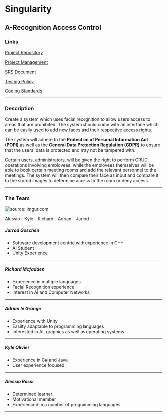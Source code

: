 # Singularity 
## A-Recognition Access Control
### Links 
[Project Repository](https://github.com/cos301-2019-se/A-Recognition)

[Project Management](https://app.zenhub.com/workspaces/a-recognition-5cc3f20307a4ab52d27abc9b/board?repos=182155877)

[SRS Document](https://github.com/cos301-2019-se/A-Recognition/blob/master/Documentation/A_Recognition_SRS.pdf)

[Testing Policy](https://github.com/cos301-2019-se/A-Recognition/blob/master/Documentation/Testing_Policy.pdf)

[Coding Standards](https://github.com/cos301-2019-se/A-Recognition/blob/master/Documentation/CodingStandardsAndGuidlines.pdf)

---

### Description 
Create a system which uses facial recognition to allow users access to areas that are prohibited. The system should come with an interface which can be easily used to add new faces and their respective access rights.

The system will adhere to the **Protection of Personal Information Act (POPI)** as well as the **General Data Protection Regulation (GDPR)** to ensure that the users’ data is protected and may not be tampered with. 

Certain users, administrators, will be given the right to perform CRUD operations involving employees, while the employees themselves will be able to book certain meeting rooms and add the relevant personnel to the meetings. The system will then compare their face as input and compare it to the stored images to determine access to the room or deny access.

---

### The Team
<img src="https://i.imgur.com/y2iKVw1m.jpg" title="source: imgur.com" />

Alessio - Kyle - Richard - Adrian - Jarrod

##### Jarrod Goschen
- Software development centric with experience in C++
- AI Student
- Unity Experience

---

##### Richard Mcfadden
- Experience in multiple languages
- Facial Recognition experience
- Interest in AI and Computer Networks

---

##### Adrian le Grange
- Experience with Unity
- Easilty adaptable to programming languages
- Interested in AI, graphics as well as operating systems

---

##### Kyle Olivier
- Experience in C# and Java
- User experience focused

---

##### Alessio Rossi
- Determined learner
- Motivational member
- Experienced in a number of programming languages

---
